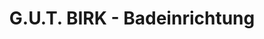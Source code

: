 ---
title: "G.U.T. BIRK - Badeinrichtung"
url: /heidenheim-an-der-brenz/g-u-t-birk-badeinrichtung/
shop: Badezimmer
---